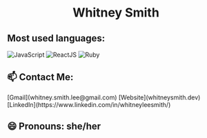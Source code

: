 <h1 align="center">Whitney Smith</h1>

<h2>Most used languages:</h2>

<img src="https://img.shields.io/static/v1?message=JavaScript&color=yellow" alt="JavaScript"/> <img src="https://img.shields.io/static/v1?message=ReactJS&color=blue" alt="ReactJS"/> <img src="https://img.shields.io/static/v1?message=Ruby&color=red" alt="Ruby"/>

<h2> 📫 Contact Me: </h2>
  [Gmail](whitney.smith.lee@gmail.com)
  [Website](whitneysmith.dev)
  [LinkedIn](https://www.linkedin.com/in/whitneyleesmith/)
  
<h2> 😄 Pronouns: she/her </h2>
